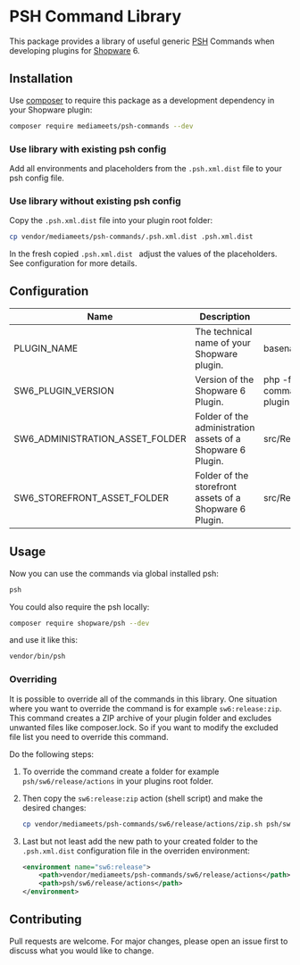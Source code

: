 # PSH Command Library

This package provides a library of useful generic [PSH](https://github.com/shopwareLabs/psh) Commands when developing plugins for [Shopware](https://www.shopware.com/de/) 6.

## Installation

Use [composer](https://getcomposer.org/) to require this package as a development dependency in your Shopware plugin:

```bash
composer require mediameets/psh-commands --dev
```

### Use library **with existing** psh config

Add all environments and placeholders from the `.psh.xml.dist` file to your psh config file.

### Use library **without existing** psh config

Copy the `.psh.xml.dist` file into your plugin root folder:

```bash
cp vendor/mediameets/psh-commands/.psh.xml.dist .psh.xml.dist
```

In the fresh copied `.psh.xml.dist ` adjust the values of the placeholders. See configuration for more details.

## Configuration

| Name | Description | Default |
| ---|---|---|
| PLUGIN_NAME | The technical name of your Shopware plugin. | basename $PWD |
| SW6_PLUGIN_VERSION | Version of the Shopware 6 Plugin. | php -f vendor/mediameets/psh-commands/sw6/release/scripts/get-plugin-version.php |
| SW6_ADMINISTRATION_ASSET_FOLDER | Folder of the administration assets of a Shopware 6 Plugin. | src/Resources/app/administration |
| SW6_STOREFRONT_ASSET_FOLDER | Folder of the storefront assets of a Shopware 6 Plugin. | src/Resources/app/storefront |

## Usage

Now you can use the commands via global installed psh:

```bash
psh
```

You could also require the psh locally:

```bash
composer require shopware/psh --dev
```

and use it like this:

```bash
vendor/bin/psh
```

### Overriding

It is possible to override all of the commands in this library. One situation where you want to override the command is for example `sw6:release:zip`. This command creates a ZIP archive of your plugin folder and excludes unwanted files like composer.lock. So if you want to modify the excluded file list you need to override this command.

Do the following steps:

1. To override the command create a folder for example `psh/sw6/release/actions` in your plugins root folder.

2. Then copy the `sw6:release:zip` action (shell script) and make the desired changes:

    ```bash
    cp vendor/mediameets/psh-commands/sw6/release/actions/zip.sh psh/sw6/release/actions/zip.sh
    ```

3. Last but not least add the new path to your created folder to the `.psh.xml.dist` configuration file in the overriden environment:

    ```xml
    <environment name="sw6:release">
        <path>vendor/mediameets/psh-commands/sw6/release/actions</path>
        <path>psh/sw6/release/actions</path>
    </environment>
    ```

## Contributing
Pull requests are welcome. For major changes, please open an issue first to discuss what you would like to change.
